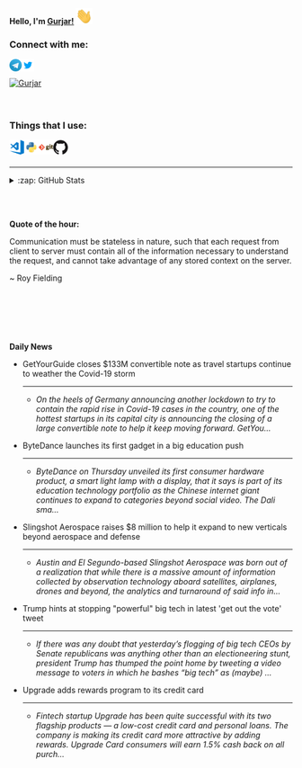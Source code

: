 #### Hello, I'm [Gurjar!](https://GurjarKing.github.io) <img src="https://raw.githubusercontent.com/ABSphreak/ABSphreak/master/gifs/Hi.gif" width="30px"></h2>


### Connect with me:

[<img align="left" alt="Gurjar | Telegram" width="22px" src="https://raw.githubusercontent.com/github/explore/80688e429a7d4ef2fca1e82350fe8e3517d3494d/topics/telegram/telegram.png" />][Telegram]
[<img align="left" alt="Gurjar | Twitter" width="22px" src="https://raw.githubusercontent.com/github/explore/80688e429a7d4ef2fca1e82350fe8e3517d3494d/topics/twitter/twitter.png" />][Twitter]
<br >
<br >
<a href="https://github.com/GurjarKing"><img src="https://komarev.com/ghpvc/?username=GurjarKing" alt="Gurjar" /></a> <br />
<br />
<br />
<!-- <br >

![](https://visitor-badge.glitch.me/badge?page_id=GurjarKing)

<br /> -->

### Things that I use:

[<img align="left" alt="Visual Studio Code" width="26px" src="https://raw.githubusercontent.com/github/explore/80688e429a7d4ef2fca1e82350fe8e3517d3494d/topics/visual-studio-code/visual-studio-code.png" />][VSCode]
[<img align="left" alt="Python" width="26px" src="https://raw.githubusercontent.com/github/explore/80688e429a7d4ef2fca1e82350fe8e3517d3494d/topics/python/python.png" />][Python]
[<img align="left" alt="Git" width="26px" src="https://raw.githubusercontent.com/github/explore/80688e429a7d4ef2fca1e82350fe8e3517d3494d/topics/git/git.png" />][Git]
[<img align="left" alt="GitHub" width="26px" src="https://raw.githubusercontent.com/github/explore/78df643247d429f6cc873026c0622819ad797942/topics/github/github.png" />][Github]

<br />
<br />

---
<details>
  <summary>:zap: GitHub Stats</summary>

<img align="left" alt="Gurjar's Github Stats" src="https://github-readme-stats.vercel.app/api?username=GurjarKing&show_icons=true&hide_border=true&count_private=true&include_all_commit=true&theme=algolia" />

</details>

<!-- ### 🔔 My latest tweet
<a href="https://twitter.com/Gurjar_King43" target="_blank">
	<img src="https://github.com/GurjarKing/GurjarKing/raw/master/tweet.png" width="70%" align="center" alt="Click to view on Twitter" title="My latest tweet, as an image"/>
</a> -->
<br>

<pre>

</pre>

**Quote of the hour:**

Communication must be stateless in nature, such that each request from client to server must contain all of the information necessary to understand the request, and cannot take advantage of any stored context on the server.

~ Roy Fielding
<pre>

</pre>
<br>
<pre>


</pre>
<strong>Daily News</strong>
  
  - GetYourGuide closes $133M convertible note as travel startups continue to weather the Covid-19 storm
     <hr/>
     
      - *On the heels of Germany announcing another lockdown to try to contain the rapid rise in Covid-19 cases in the country, one of the hottest startups in its capital city is announcing the closing of a large convertible note to help it keep moving forward. GetYou…*
     
  - ByteDance launches its first gadget in a big education push
      <hr/>
      
      - *ByteDance on Thursday unveiled its first consumer hardware product, a smart light lamp with a display, that it says is part of its education technology portfolio as the Chinese internet giant continues to expand to categories beyond social video. The Dali sma…*
      
  - Slingshot Aerospace raises $8 million to help it expand to new verticals beyond aerospace and defense
      <hr/>
      
      - *Austin and El Segundo-based Slingshot Aerospace was born out of a realization that while there is a massive amount of information collected by observation technology aboard satellites, airplanes, drones and beyond, the analytics and turnaround of said info in…*
      
  - Trump hints at stopping "powerful" big tech in latest 'get out the vote' tweet
      <hr/>
      
      - *If there was any doubt that yesterday’s flogging of big tech CEOs by Senate republicans was anything other than an electioneering stunt, president Trump has thumped the point home by tweeting a video message to voters in which he bashes “big tech” as (maybe) …*
       
  - Upgrade adds rewards program to its credit card
      <hr/>
       
       - *Fintech startup Upgrade has been quite successful with its two flagship products — a low-cost credit card and personal loans. The company is making its credit card more attractive by adding rewards. Upgrade Card consumers will earn 1.5% cash back on all purch…*
      

<br />

[VSCode]: https://code.visualstudio.com/
[Python]: https://www.python.org/
[Git]: https://git-scm.com/
[Github]: https://github.com/
[Telegram]: https://t.me/Gurjar_King/
[Twitter]: https://twitter.com/Gurjar_King43/
